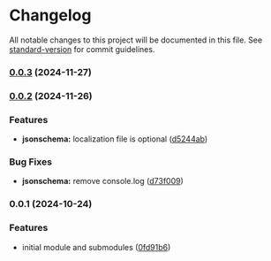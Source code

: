 # Changelog

All notable changes to this project will be documented in this file. See [standard-version](https://github.com/conventional-changelog/standard-version) for commit guidelines.

### [0.0.3](https://github.com/nagaozen/base/compare/v0.0.2...v0.0.3) (2024-11-27)

### [0.0.2](https://github.com/nagaozen/base/compare/v0.0.1...v0.0.2) (2024-11-26)


### Features

* **jsonschema:** localization file is optional ([d5244ab](https://github.com/nagaozen/base/commit/d5244ab2f47d0b336dbd428c9d5a48e23db868a7))


### Bug Fixes

* **jsonschema:** remove console.log ([d73f009](https://github.com/nagaozen/base/commit/d73f0098582dcf726085af7736cfccdf6783beba))

### 0.0.1 (2024-10-24)


### Features

* initial module and submodules ([0fd91b6](https://github.com/nagaozen/base/commit/0fd91b6e1f6f8b278e0cd5d223fd671b9bbda994))
